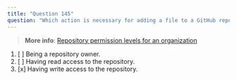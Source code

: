 ```yaml
---
title: "Question 145"
question: "Which action is necessary for adding a file to a GitHub repository?"
---
```


> **More info**: [Repository permission levels for an organization](https://docs.github.com/en/organizations/managing-access-to-your-organizations-repositories/repository-permission-levels-for-an-organization)
1. [ ] Being a repository owner.
1. [ ] Having read access to the repository.
1. [x] Having write access to the repository.
